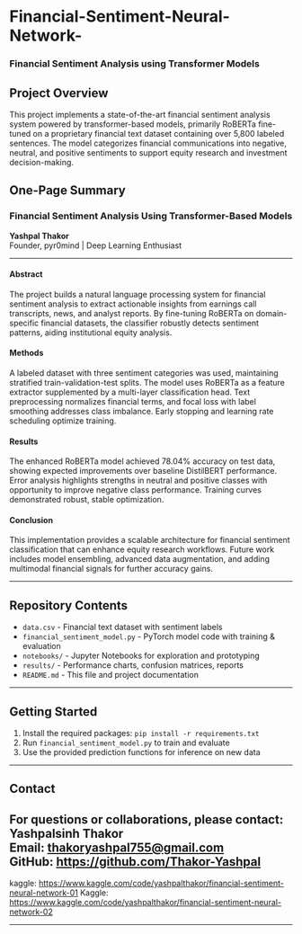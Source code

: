 # Financial-Sentiment-Neural-Network-

### Financial Sentiment Analysis using Transformer Models

## Project Overview

This project implements a state-of-the-art financial sentiment analysis system powered by transformer-based models, primarily RoBERTa fine-tuned on a proprietary financial text dataset containing over 5,800 labeled sentences. The model categorizes financial communications into negative, neutral, and positive sentiments to support equity research and investment decision-making.

## One-Page Summary

### Financial Sentiment Analysis Using Transformer-Based Models

**Yashpal Thakor**  
Founder, pyr0mind | Deep Learning Enthusiast  

---

#### Abstract

The project builds a natural language processing system for financial sentiment analysis to extract actionable insights from earnings call transcripts, news, and analyst reports. By fine-tuning RoBERTa on domain-specific financial datasets, the classifier robustly detects sentiment patterns, aiding institutional equity analysis.

#### Methods

A labeled dataset with three sentiment categories was used, maintaining stratified train-validation-test splits. The model uses RoBERTa as a feature extractor supplemented by a multi-layer classification head. Text preprocessing normalizes financial terms, and focal loss with label smoothing addresses class imbalance. Early stopping and learning rate scheduling optimize training.

#### Results

The enhanced RoBERTa model achieved 78.04% accuracy on test data, showing expected improvements over baseline DistilBERT performance. Error analysis highlights strengths in neutral and positive classes with opportunity to improve negative class performance. Training curves demonstrated robust, stable optimization.

#### Conclusion

This implementation provides a scalable architecture for financial sentiment classification that can enhance equity research workflows. Future work includes model ensembling, advanced data augmentation, and adding multimodal financial signals for further accuracy gains.

---

## Repository Contents

- `data.csv` - Financial text dataset with sentiment labels
- `financial_sentiment_model.py` - PyTorch model code with training & evaluation
- `notebooks/` - Jupyter Notebooks for exploration and prototyping
- `results/` - Performance charts, confusion matrices, reports
- `README.md` - This file and project documentation

---

## Getting Started

1. Install the required packages: `pip install -r requirements.txt`
2. Run `financial_sentiment_model.py` to train and evaluate
3. Use the provided prediction functions for inference on new data

---

## Contact

For questions or collaborations, please contact:  
**Yashpalsinh Thakor**  
Email: thakoryashpal755@gmail.com  
GitHub: https://github.com/Thakor-Yashpal
---

kaggle: https://www.kaggle.com/code/yashpalthakor/financial-sentiment-neural-network-01
Kaggle: https://www.kaggle.com/code/yashpalthakor/financial-sentiment-neural-network-02

---

